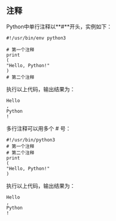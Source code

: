 ## 注释

Python中单行注释以**\#**开头，实例如下：

```
#!/usr/bin/env python3
```

```
# 第一个注释
print
(
"Hello, Python!"
)
# 第二个注释
```

执行以上代码，输出结果为：

```
Hello
,
Python
!
```

多行注释可以用多个 \# 号：

```
#!/usr/bin/python3
# 第一个注释
# 第二个注释
print
(
"Hello, Python!"
)
```

执行以上代码，输出结果为：

```
Hello
,
Python
!
```



